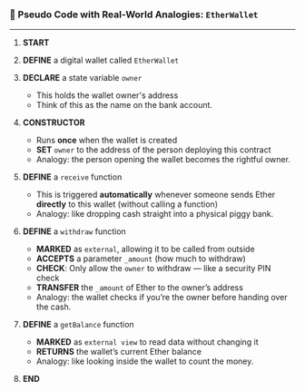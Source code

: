 ### 🧠 Pseudo Code with Real-World Analogies: `EtherWallet`

---

1. **START**

2. **DEFINE** a digital wallet called `EtherWallet`

3. **DECLARE** a state variable `owner`

   - This holds the wallet owner's address
   - Think of this as the name on the bank account.

4. **CONSTRUCTOR**

   - Runs **once** when the wallet is created
   - **SET** `owner` to the address of the person deploying this contract
   - Analogy: the person opening the wallet becomes the rightful owner.

5. **DEFINE** a `receive` function

   - This is triggered **automatically** whenever someone sends Ether **directly** to this wallet (without calling a function)
   - Analogy: like dropping cash straight into a physical piggy bank.

6. **DEFINE** a `withdraw` function

   - **MARKED** as `external`, allowing it to be called from outside
   - **ACCEPTS** a parameter `_amount` (how much to withdraw)
   - **CHECK**: Only allow the `owner` to withdraw — like a security PIN check
   - **TRANSFER** the `_amount` of Ether to the owner’s address
   - Analogy: the wallet checks if you’re the owner before handing over the cash.

7. **DEFINE** a `getBalance` function

   - **MARKED** as `external view` to read data without changing it
   - **RETURNS** the wallet’s current Ether balance
   - Analogy: like looking inside the wallet to count the money.

8. **END**
